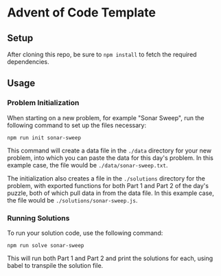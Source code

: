 # Advent of Code Template

## Setup
After cloning this repo, be sure to `npm install` to fetch the required dependencies.

## Usage

### Problem Initialization
When starting on a new problem, for example "Sonar Sweep", run the following command to set up the files necessary:
```
npm run init sonar-sweep
```

This command will create a data file in the `./data` directory for your new problem, into which you can paste the data for this day's problem.  In this example case, the file would be `./data/sonar-sweep.txt`.

The initialization also creates a file in the `./solutions` directory for the problem, with exported functions for both Part 1 and Part 2 of the day's puzzle, both of which pull data in from the data file.  In this example case, the file would be `./solutions/sonar-sweep.js`.

### Running Solutions
To run your solution code, use the following command:
```
npm run solve sonar-sweep
```

This will run both Part 1 and Part 2 and print the solutions for each, using babel to transpile the solution file.
